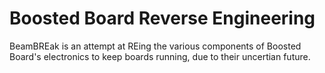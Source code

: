 # Boosted Board Reverse Engineering
BeamBREak is an attempt at REing the various components of Boosted Board's electronics to keep boards running, due to their uncertian future.
